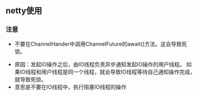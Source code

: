 ## netty使用


### 注意
 * 不要在ChannelHander中调用ChannelFuture的await()方法。这会导致死锁。
  + 原因：发起IO操作之后，由IO线程负责异步通知发起IO操作的用户线程。
  如果IO线程和用户线程是同一个线程，就会导致IO线程等待自己通知操作完成，就导致死锁。
  + 意思是不要在IO线程中，执行阻塞IO线程的操作